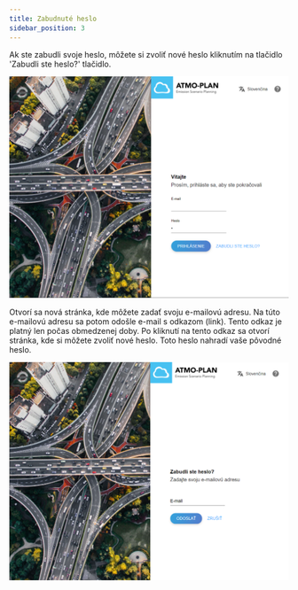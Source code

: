 ```yaml
---
title: Zabudnuté heslo
sidebar_position: 3
---
```




Ak ste zabudli svoje heslo, môžete si zvoliť nové heslo kliknutím na tlačidlo 'Zabudli ste heslo?' tlačidlo.

![Login](./images/login_sk.png)


Otvorí sa nová stránka, kde môžete zadať svoju e-mailovú adresu. Na túto e-mailovú adresu sa potom odošle e-mail s odkazom (link). Tento odkaz je platný len počas obmedzenej doby. Po kliknutí na tento odkaz sa otvorí stránka, kde si môžete zvoliť nové heslo. Toto heslo nahradí vaše pôvodné heslo.

![Password forgotten](./images/password_forgotten_sk.png)
